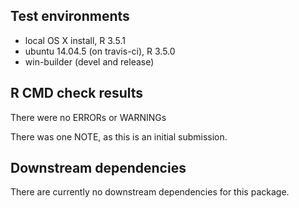 ## Test environments
* local OS X install, R 3.5.1
* ubuntu 14.04.5 (on travis-ci), R 3.5.0
* win-builder (devel and release)

## R CMD check results
There were no ERRORs or WARNINGs

There was one NOTE, as this is an initial submission.

## Downstream dependencies
There are currently no downstream dependencies for this package.